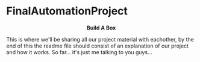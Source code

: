 # FinalAutomationProject

<b><p align="center"> Build A Box </p></b>


This is where we'll be sharing all our project material with eachother, by the end of this the readme file should consist of an explanation of our project and how it works. So far... it's just me talking to you guys...
